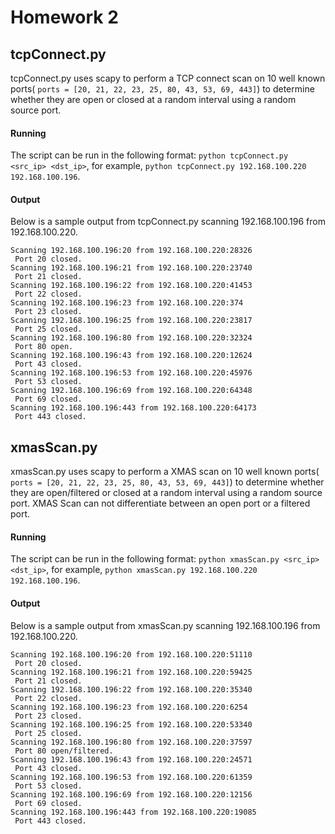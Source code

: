 # Homework 2

## tcpConnect.py
tcpConnect.py uses scapy to perform a TCP connect scan on 10 well known ports( `ports = [20, 21, 22, 23, 25, 80, 43, 53, 69, 443]`) to determine whether they are
open or closed at a random interval using a random source port.

#### Running
The script can be run in the following format: `python tcpConnect.py <src_ip> <dst_ip>`, for example, `python tcpConnect.py 192.168.100.220 192.168.100.196`.
#### Output
Below is a sample output from tcpConnect.py scanning 192.168.100.196 from 192.168.100.220.

```
Scanning 192.168.100.196:20 from 192.168.100.220:28326
 Port 20 closed.
Scanning 192.168.100.196:21 from 192.168.100.220:23740
 Port 21 closed.
Scanning 192.168.100.196:22 from 192.168.100.220:41453
 Port 22 closed.
Scanning 192.168.100.196:23 from 192.168.100.220:374
 Port 23 closed.
Scanning 192.168.100.196:25 from 192.168.100.220:23817
 Port 25 closed.
Scanning 192.168.100.196:80 from 192.168.100.220:32324
 Port 80 open.
Scanning 192.168.100.196:43 from 192.168.100.220:12624
 Port 43 closed.
Scanning 192.168.100.196:53 from 192.168.100.220:45976
 Port 53 closed.
Scanning 192.168.100.196:69 from 192.168.100.220:64348
 Port 69 closed.
Scanning 192.168.100.196:443 from 192.168.100.220:64173
 Port 443 closed.
```

## xmasScan.py
xmasScan.py uses scapy to perform a XMAS scan on 10 well known ports( `ports = [20, 21, 22, 23, 25, 80, 43, 53, 69, 443]`) to determine whether they are
open/filtered or closed at a random interval using a random source port. XMAS Scan can not differentiate between an open port or a filtered port.

#### Running
The script can be run in the following format: `python xmasScan.py <src_ip> <dst_ip>`, for example, `python xmasScan.py 192.168.100.220 192.168.100.196`.
#### Output
Below is a sample output from xmasScan.py scanning 192.168.100.196 from 192.168.100.220.

```
Scanning 192.168.100.196:20 from 192.168.100.220:51110
 Port 20 closed.
Scanning 192.168.100.196:21 from 192.168.100.220:59425
 Port 21 closed.
Scanning 192.168.100.196:22 from 192.168.100.220:35340
 Port 22 closed.
Scanning 192.168.100.196:23 from 192.168.100.220:6254
 Port 23 closed.
Scanning 192.168.100.196:25 from 192.168.100.220:53340
 Port 25 closed.
Scanning 192.168.100.196:80 from 192.168.100.220:37597
 Port 80 open/filtered.
Scanning 192.168.100.196:43 from 192.168.100.220:24571
 Port 43 closed.
Scanning 192.168.100.196:53 from 192.168.100.220:61359
 Port 53 closed.
Scanning 192.168.100.196:69 from 192.168.100.220:12156
 Port 69 closed.
Scanning 192.168.100.196:443 from 192.168.100.220:19085
 Port 443 closed.
```
